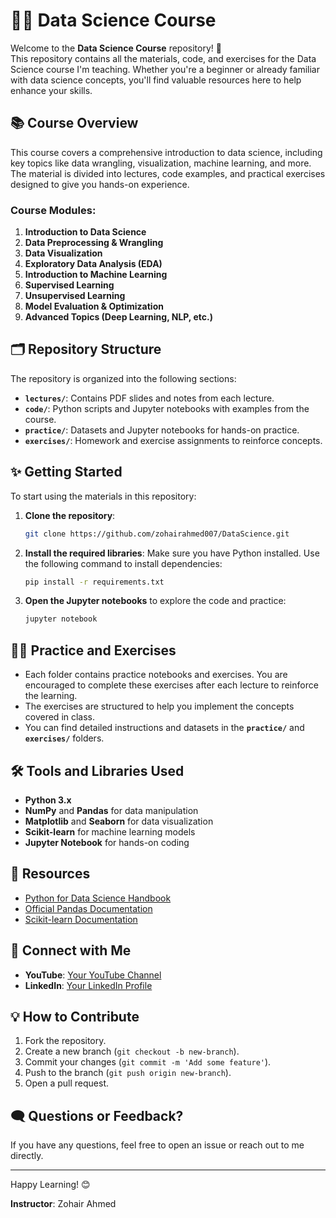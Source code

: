 # 🧑‍🏫 Data Science Course

Welcome to the **Data Science Course** repository! 🚀  
This repository contains all the materials, code, and exercises for the Data Science course I'm teaching. Whether you're a beginner or already familiar with data science concepts, you'll find valuable resources here to help enhance your skills.

## 📚 Course Overview

This course covers a comprehensive introduction to data science, including key topics like data wrangling, visualization, machine learning, and more. The material is divided into lectures, code examples, and practical exercises designed to give you hands-on experience.

### Course Modules:
1. **Introduction to Data Science**
2. **Data Preprocessing & Wrangling**
3. **Data Visualization**
4. **Exploratory Data Analysis (EDA)**
5. **Introduction to Machine Learning**
6. **Supervised Learning**
7. **Unsupervised Learning**
8. **Model Evaluation & Optimization**
9. **Advanced Topics (Deep Learning, NLP, etc.)**

## 🗂 Repository Structure

The repository is organized into the following sections:


- **`lectures/`**: Contains PDF slides and notes from each lecture.
- **`code/`**: Python scripts and Jupyter notebooks with examples from the course.
- **`practice/`**: Datasets and Jupyter notebooks for hands-on practice.
- **`exercises/`**: Homework and exercise assignments to reinforce concepts.

## ✨ Getting Started

To start using the materials in this repository:

1. **Clone the repository**:
    ```bash
    git clone https://github.com/zohairahmed007/DataScience.git
    ```

2. **Install the required libraries**:
    Make sure you have Python installed. Use the following command to install dependencies:
    ```bash
    pip install -r requirements.txt
    ```

3. **Open the Jupyter notebooks** to explore the code and practice:
    ```bash
    jupyter notebook
    ```

## 🧑‍💻 Practice and Exercises

- Each folder contains practice notebooks and exercises. You are encouraged to complete these exercises after each lecture to reinforce the learning.
- The exercises are structured to help you implement the concepts covered in class.
- You can find detailed instructions and datasets in the **`practice/`** and **`exercises/`** folders.

## 🛠️ Tools and Libraries Used

- **Python 3.x**
- **NumPy** and **Pandas** for data manipulation
- **Matplotlib** and **Seaborn** for data visualization
- **Scikit-learn** for machine learning models
- **Jupyter Notebook** for hands-on coding

## 📖 Resources

- [Python for Data Science Handbook](https://jakevdp.github.io/PythonDataScienceHandbook/)
- [Official Pandas Documentation](https://pandas.pydata.org/)
- [Scikit-learn Documentation](https://scikit-learn.org/stable/)


## 💼 Connect with Me

- **YouTube**: [Your YouTube Channel](https://www.youtube.com/@ZohairAhmed007?sub_confirmation=1)
- **LinkedIn**: [Your LinkedIn Profile](https://www.linkedin.com/in/zohairahmed007)


## 💡 How to Contribute

1. Fork the repository.
2. Create a new branch (`git checkout -b new-branch`).
3. Commit your changes (`git commit -m 'Add some feature'`).
4. Push to the branch (`git push origin new-branch`).
5. Open a pull request.

## 🗨️ Questions or Feedback?

If you have any questions, feel free to open an issue or reach out to me directly.

---

Happy Learning! 😊

**Instructor**: Zohair Ahmed
